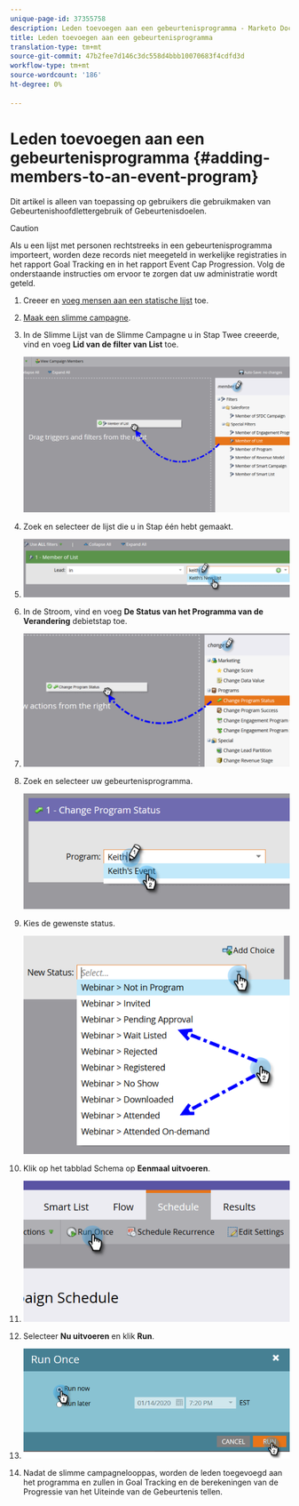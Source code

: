 ```yaml
---
unique-page-id: 37355758
description: Leden toevoegen aan een gebeurtenisprogramma - Marketo Docs - Productdocumentatie
title: Leden toevoegen aan een gebeurtenisprogramma
translation-type: tm+mt
source-git-commit: 47b2fee7d146c3dc558d4bbb10070683f4cdfd3d
workflow-type: tm+mt
source-wordcount: '186'
ht-degree: 0%

---
```



# Leden toevoegen aan een gebeurtenisprogramma {#adding-members-to-an-event-program}

Dit artikel is alleen van toepassing op gebruikers die gebruikmaken van Gebeurtenishoofdlettergebruik of Gebeurtenisdoelen.

>[!CAUTION]
>
>Als u een lijst met personen rechtstreeks in een gebeurtenisprogramma importeert, worden deze records niet meegeteld in werkelijke registraties in het rapport Goal Tracking en in het rapport Event Cap Progression. Volg de onderstaande instructies om ervoor te zorgen dat uw administratie wordt geteld.

1. Creeer en [voeg mensen aan een statische lijst](http://docs.marketo.com/x/ecKt) toe.
1. [Maak een slimme campagne](http://docs.marketo.com/x/M4AR).
1. In de Slimme Lijst van de Slimme Campagne u in Stap Twee creeerde, vind en voeg **Lid van de filter van List** toe.

   ![](assets/three.png)

1. Zoek en selecteer de lijst die u in Stap één hebt gemaakt.
1. ![](assets/four.png)

1. In de Stroom, vind en voeg **De Status van het Programma van de Verandering** debietstap toe.
1. ![](assets/five.png)

1. Zoek en selecteer uw gebeurtenisprogramma.

   ![](assets/six.png)

1. Kies de gewenste status.

   ![](assets/seven.png)

1. Klik op het tabblad Schema op **Eenmaal uitvoeren**.
1. ![](assets/eight.png)

1. Selecteer **Nu uitvoeren** en klik **Run**.
1. ![](assets/nine.png)

1. Nadat de slimme campagnelooppas, worden de leden toegevoegd aan het programma en zullen in Goal Tracking en de berekeningen van de Progressie van het Uiteinde van de Gebeurtenis tellen.

